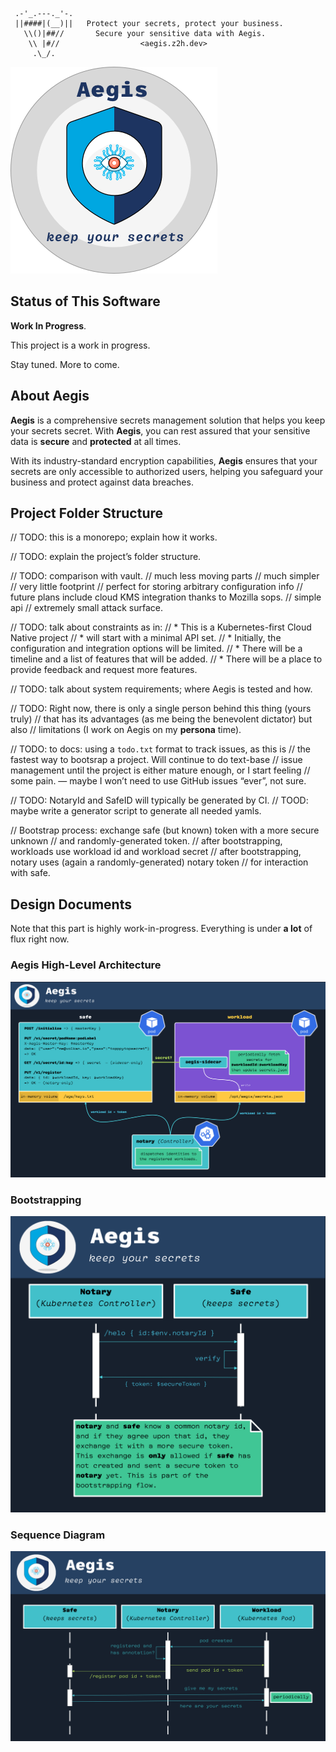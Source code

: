 ```text
 .-'_.---._'-.
 ||####|(__)||   Protect your secrets, protect your business.
   \\()|##//       Secure your sensitive data with Aegis.
    \\ |#//                  <aegis.z2h.dev>
     .\_/.
```

![Aegis](assets/aegis-banner.png "Aegis")

## Status of This Software

**Work In Progress**.

This project is a work in progress.

Stay tuned. More to come.

## About Aegis

**Aegis** is a comprehensive secrets management solution that helps you keep 
your secrets secret. With **Aegis**, you can rest assured that your sensitive 
data is **secure** and **protected** at all times. 

With its industry-standard encryption capabilities, **Aegis** ensures that your 
secrets are only accessible to authorized users, helping you safeguard your 
business and protect against data breaches.

## Project Folder Structure

// TODO: this is a monorepo; explain how it works.

// TODO: explain the project’s folder structure.

// TODO: comparison with vault.
// much less moving parts
// much simpler 
// very little footprint
// perfect for storing arbitrary configuration info
// future plans include cloud KMS integration thanks to Mozilla sops.
// simple api
// extremely small attack surface.

// TODO: talk about constraints as in:
// * This is a Kubernetes-first Cloud Native project
// * will start with a minimal API set.
// * Initially, the configuration and integration options will be limited.
// * There will be a timeline and a list of features that will be added.
// * There will be a place to provide feedback and request more features.

// TODO: talk about system requirements; where Aegis is tested and how.

// TODO: Right now, there is only a single person behind this thing (yours truly)
// that has its advantages (as me being the benevolent dictator) but also 
// limitations (I work on Aegis on my **persona** time).

// TODO: to docs: using a `todo.txt` format to track issues, as this is 
// the fastest way to bootsrap a project. Will continue to do text-base
// issue management until the project is either mature enough, or I start feeling
// some pain. — maybe I won’t need to use GitHub issues “ever”, not sure.

// TODO: NotaryId and SafeID will typically be generated by CI.
// TOOD: maybe write a generator script to generate all needed yamls.

// Bootstrap process: exchange safe (but known) token with a more secure unknown
// and randomly-generated token.
// after bootstrapping, workloads use workload id and workload secret
// after bootstrapping, notary uses (again a randomly-generated) notary token 
// for interaction with safe. 

## Design Documents

Note that this part is highly work-in-progress. Everything is under **a lot** of
flux right now.

### Aegis High-Level Architecture

![Aegis](assets/aegis-hla.png "Aegis High-Level Architecture")

### Bootstrapping

![Bootstrapping](assets/notary-state-handshake.png "Bootstrapping")

### Sequence Diagram

![Sequence Diagram](assets/sequence-diagram.png "Aegis High-Level Architecture")
